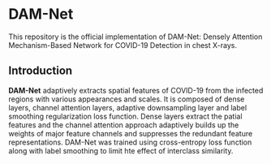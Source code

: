 # DAM-Net
This repository is the official implementation of DAM-Net: Densely Attention Mechanism-Based Network for COVID-19 Detection in chest X-rays.

## Introduction
**DAM-Net** adaptively extracts spatial features of COVID-19 from the infected regions with various appearances and scales. It is composed of dense layers, channel attention layers, adaptive downsampling layer and label smoothing regularization loss function. Dense layers extract the patial features and the channel attention approach adaptively builds up the weights of major feature channels and suppresses the redundant feature representations. DAM-Net was trained using cross-entropy loss function along with label smoothing to limit hte effect of interclass similarity.

<p align="center">
  <src=["http://www.fillmurray.com/460/300"](https://github.com/Zahid672/DAM-Net-Densely-Attention-Mechanism-Based-Network-for-COVID-19detection/blob/main/images/model.PNG)>
</p>
